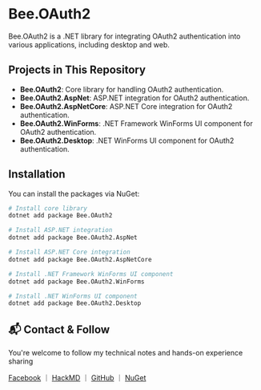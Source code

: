 ﻿# Bee.OAuth2

Bee.OAuth2 is a .NET library for integrating OAuth2 authentication into various applications, including desktop and web.

## Projects in This Repository

- **Bee.OAuth2**: Core library for handling OAuth2 authentication.
- **Bee.OAuth2.AspNet**: ASP.NET integration for OAuth2 authentication.
- **Bee.OAuth2.AspNetCore**: ASP.NET Core integration for OAuth2 authentication.
- **Bee.OAuth2.WinForms**: .NET Framework WinForms UI component for OAuth2 authentication.
- **Bee.OAuth2.Desktop**: .NET WinForms UI component for OAuth2 authentication.

## Installation

You can install the packages via NuGet:

```sh
# Install core library
dotnet add package Bee.OAuth2

# Install ASP.NET integration
dotnet add package Bee.OAuth2.AspNet

# Install ASP.NET Core integration
dotnet add package Bee.OAuth2.AspNetCore

# Install .NET Framework WinForms UI component
dotnet add package Bee.OAuth2.WinForms

# Install .NET WinForms UI component
dotnet add package Bee.OAuth2.Desktop
```

## 📬 Contact & Follow
You're welcome to follow my technical notes and hands-on experience sharing

[Facebook](https://www.facebook.com/profile.php?id=61574839666569) ｜ [HackMD](https://hackmd.io/@jeff377) ｜ [GitHub](https://github.com/jeff377) ｜ [NuGet](https://www.nuget.org/profiles/jeff377)


